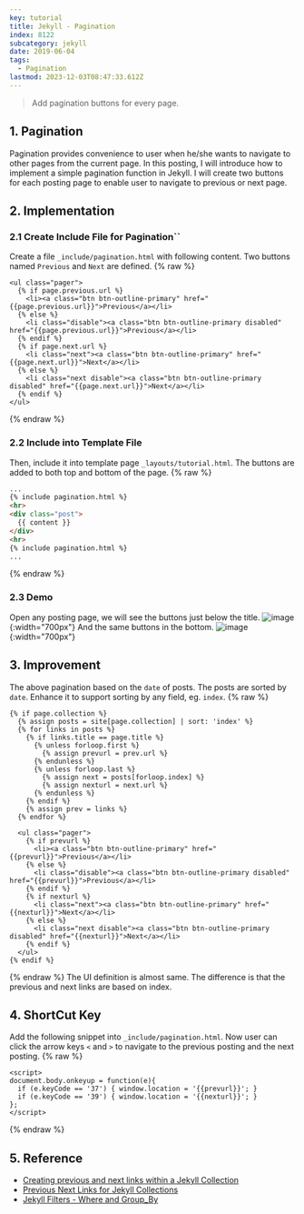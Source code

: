 ```yaml
---
key: tutorial
title: Jekyll - Pagination
index: 8122
subcategory: jekyll
date: 2019-06-04
tags:
  - Pagination
lastmod: 2023-12-03T08:47:33.612Z
---
```


> Add pagination buttons for every page.

## 1. Pagination

Pagination provides convenience to user when he/she wants to navigate to other pages from the current page. In this posting, I will introduce how to implement a simple pagination function in Jekyll. I will create two buttons for each posting page to enable user to navigate to previous or next page.

## 2. Implementation

### 2.1 Create Include File for Pagination``

Create a file `_include/pagination.html` with following content. Two buttons named `Previous` and `Next` are defined.
{% raw %}

```raw
<ul class="pager">
  {% if page.previous.url %}
    <li><a class="btn btn-outline-primary" href="{{page.previous.url}}">Previous</a></li>
  {% else %}
    <li class="disable"><a class="btn btn-outline-primary disabled" href="{{page.previous.url}}">Previous</a></li>
  {% endif %}
  {% if page.next.url %}
    <li class="next"><a class="btn btn-outline-primary" href="{{page.next.url}}">Next</a></li>
  {% else %}
    <li class="next disable"><a class="btn btn-outline-primary disabled" href="{{page.next.url}}">Next</a></li>
  {% endif %}
</ul>
```

{% endraw %}

### 2.2 Include into Template File

Then, include it into template page `_layouts/tutorial.html`. The buttons are added to both top and bottom of the page.
{% raw %}

```html
...
{% include pagination.html %}
<hr>
<div class="post">
  {{ content }}
</div>
<hr>
{% include pagination.html %}
...
```

{% endraw %}

### 2.3 Demo

Open any posting page, we will see the buttons just below the title.
![image](/assets/images/jekyll/8122/button-top.png){:width="700px"}
And the same buttons in the bottom.
![image](/assets/images/jekyll/8122/button-bottom.png){:width="700px"}

## 3. Improvement

The above pagination based on the `date` of posts. The posts are sorted by `date`. Enhance it to support sorting by any field, eg. `index`.
{% raw %}

```raw
{% if page.collection %}
  {% assign posts = site[page.collection] | sort: 'index' %}
  {% for links in posts %}
    {% if links.title == page.title %}
      {% unless forloop.first %}
        {% assign prevurl = prev.url %}
      {% endunless %}
      {% unless forloop.last %}
        {% assign next = posts[forloop.index] %}
        {% assign nexturl = next.url %}
      {% endunless %}
    {% endif %}
    {% assign prev = links %}
  {% endfor %}

  <ul class="pager">
    {% if prevurl %}
      <li><a class="btn btn-outline-primary" href="{{prevurl}}">Previous</a></li>
    {% else %}
      <li class="disable"><a class="btn btn-outline-primary disabled" href="{{prevurl}}">Previous</a></li>
    {% endif %}
    {% if nexturl %}
      <li class="next"><a class="btn btn-outline-primary" href="{{nexturl}}">Next</a></li>
    {% else %}
      <li class="next disable"><a class="btn btn-outline-primary disabled" href="{{nexturl}}">Next</a></li>
    {% endif %}
  </ul>
{% endif %}
```

{% endraw %}
The UI definition is almost same. The difference is that the previous and next links are based on index.

## 4. ShortCut Key

Add the following snippet into `_include/pagination.html`. Now user can click the arrow keys `<` and `>` to navigate to the previous posting and the next posting.
{% raw %}

```raw
<script>
document.body.onkeyup = function(e){
  if (e.keyCode == '37') { window.location = '{{prevurl}}'; }
  if (e.keyCode == '39') { window.location = '{{nexturl}}'; }
};
</script>
```

{% endraw %}

## 5. Reference

* [Creating previous and next links within a Jekyll Collection](http://stories.upthebuzzard.com/jekyll_notes/2017-02-19-prev-and-next-within-a-jekyll-collection.html)
* [Previous Next Links for Jekyll Collections](https://gist.github.com/budparr/3e637e575471401d01ec)
* [Jekyll Filters - Where and Group_By](https://blog.webjeda.com/jekyll-filters/)
